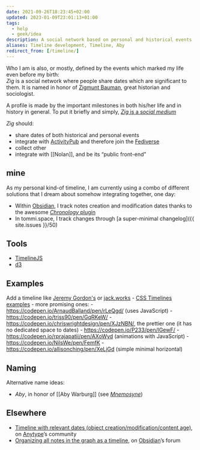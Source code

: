 ```yaml
---
date: 2021-09-26T18:23:45+02:00
updated: 2023-01-09T23:01:13+01:00
tags:
  - help
  - geek/idea
description: A social network based on personal and historical events
aliases: Timeline development, Timeline, Aby
redirect_from: [/timeline/]
---
```

Who I am is also, or mostly, defined by the events which marked my life even before my birth:  
*Zig* is a social network where people share dates which are significant to them. It is named in honor of [Zigmunt Bauman](https://en.wikipedia.org/wiki/Zigmunt_Bauman 'Zigmunt Bauman on Wikipedia'), great historian and sociologist.

A profile is made by the important milestones in both his/her life and in history in general. To put it briefly and simply, <u><cite>Zig</cite> is a *social medium* </u>

*Zig* should:
- share dates of both historical and personal events
- integrate with [ActivityPub](https://activitypub.rocks 'ActivityPub') and therefore join the [Fediverse](https://en.wikipedia.org/wiki/Fediverse '“Fediverse„ on Wikipedia')
- collect other 
- integrate with [[Nolan]], and be its “public front-end”

## mine

As my personal kind-of timeline, I am currently using a combo of different solutions that I dream about somehow integrating together, one day:

- Within [Obsidian], I track notes creation and modification dates thanks to the awesome [*Chronology* plugin](https://github.com/Canna71/obsidian-chronology 'obsidian-chronology’s source code on GitHub')
- In tommi.space, I track changes through [a super-minimal changelog]({{ site.issues }}/50)

## Tools

- [TimelineJS](https://timeline.knightlab.com 'TimelineJS')
- [d3](https://github.com/d3/d3 'd3 repository on GitHub')

## Examples

Add a timeline like [Jeremy Gordon's](https://jgordon.io "Jeremy Gordon") or [jack.works](https://web.archive.org/web/20200513054829/http://jack.works/)
	- [CSS Timelines examples](https://freefrontend.com/css-timelines/ "65 CSS Timelines")
	- more promising ones:
		- https://codepen.io/ArnaudBalland/pen/rLeQgd/ (uses JavaScript)
		- https://codepen.io/triss90/pen/GqRKeW/
		- https://codepen.io/chriswrightdesign/pen/XJzNBN/, the prettier one (it has no dedicated space to dates)
		- https://codepen.io/P233/pen/lGewF/
		- https://codepen.io/rprajapatii/pen/AXoWyd (animations with JavaScript)
		- https://codepen.io/NilsWe/pen/FemfK
		- https://codepen.io/allisonching/pen/XeLjGd (simple minimal horizontal)

## Naming

Alternative name ideas:

- *Aby*, in honor of [[Aby Warburg]] (see [*Mnemosyne*](https://tommi.space/mnemosyne '“Mnemosyne„ article on tommi.space'))

## Elsewhere

- [Timeline with relevant dates (object creation/modification/content age)](https://community.anytype.io/t/timeline-with-reelvant-dates-object-creation-modification-content-age/3569), on [Anytype]’s community
- [Organizing all notes in the graph as a timeline](https://forum.obsidian.md/t/organizing-all-notes-in-the-graph-as-a-timeline), on [Obsidian]’s forum

[Anytype]: https://anytype.io 'Anytype'
[Obsidian]: https://obsidian.md 'Obsidian'